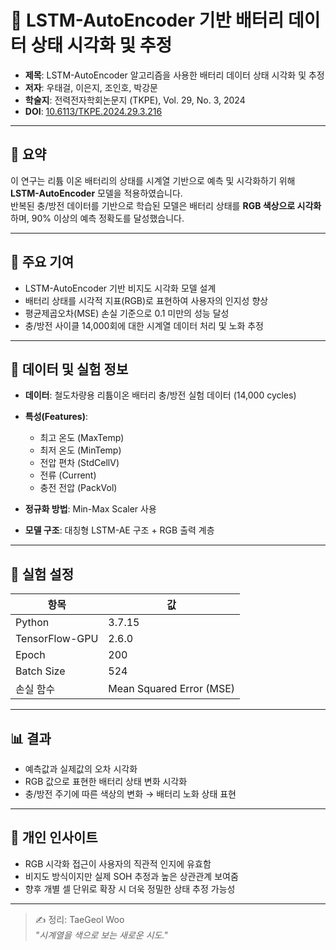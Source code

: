 # 🔋 LSTM-AutoEncoder 기반 배터리 데이터 상태 시각화 및 추정

- **제목**: LSTM-AutoEncoder 알고리즘을 사용한 배터리 데이터 상태 시각화 및 추정  
- **저자**: 우태걸, 이은지, 조인호, 박강문  
- **학술지**: 전력전자학회논문지 (TKPE), Vol. 29, No. 3, 2024  
- **DOI**: [10.6113/TKPE.2024.29.3.216](https://doi.org/10.6113/TKPE.2024.29.3.216)  

---

## 📌 요약

이 연구는 리튬 이온 배터리의 상태를 시계열 기반으로 예측 및 시각화하기 위해 **LSTM-AutoEncoder** 모델을 적용하였습니다.  
반복된 충/방전 데이터를 기반으로 학습된 모델은 배터리 상태를 **RGB 색상으로 시각화**하며, 90% 이상의 예측 정확도를 달성했습니다.

---

## 🔑 주요 기여

- LSTM-AutoEncoder 기반 비지도 시각화 모델 설계
- 배터리 상태를 시각적 지표(RGB)로 표현하여 사용자의 인지성 향상
- 평균제곱오차(MSE) 손실 기준으로 0.1 미만의 성능 달성
- 충/방전 사이클 14,000회에 대한 시계열 데이터 처리 및 노화 추정

---

## 🔬 데이터 및 실험 정보

- **데이터**: 철도차량용 리튬이온 배터리 충/방전 실험 데이터 (14,000 cycles)
- **특성(Features)**:  
  - 최고 온도 (MaxTemp)  
  - 최저 온도 (MinTemp)  
  - 전압 편차 (StdCellV)  
  - 전류 (Current)  
  - 충전 전압 (PackVol)

- **정규화 방법**: Min-Max Scaler 사용  
- **모델 구조**: 대칭형 LSTM-AE 구조 + RGB 출력 계층

---

## 🧪 실험 설정

| 항목 | 값 |
|------|-----|
| Python | 3.7.15 |
| TensorFlow-GPU | 2.6.0 |
| Epoch | 200 |
| Batch Size | 524 |
| 손실 함수 | Mean Squared Error (MSE) |

---

## 📊 결과

- 예측값과 실제값의 오차 시각화
- RGB 값으로 표현한 배터리 상태 변화 시각화
- 충/방전 주기에 따른 색상의 변화 → 배터리 노화 상태 표현

---

## 🧠 개인 인사이트

- RGB 시각화 접근이 사용자의 직관적 인지에 유효함
- 비지도 방식이지만 실제 SOH 추정과 높은 상관관계 보여줌
- 향후 개별 셀 단위로 확장 시 더욱 정밀한 상태 추정 가능성

---


> ✍️ 정리: TaeGeol Woo  
> _"시계열을 색으로 보는 새로운 시도."_  
